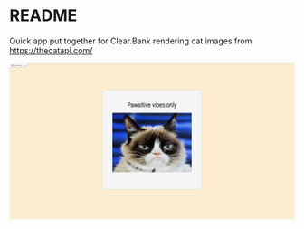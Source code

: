 # README

Quick app put together for Clear.Bank rendering cat images from https://thecatapi.com/

![Screenshot](./app/assets/images/Screenshot.png)
